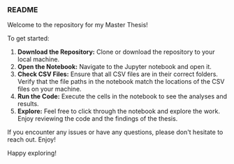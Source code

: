 ### README

Welcome to the repository for my Master Thesis!

To get started:

1. **Download the Repository:** Clone or download the repository to your local machine.
2. **Open the Notebook:** Navigate to the Jupyter notebook and open it.
3. **Check CSV Files:** Ensure that all CSV files are in their correct folders. Verify that the file paths in the notebook match the locations of the CSV files on your machine.
4. **Run the Code:** Execute the cells in the notebook to see the analyses and results.
5. **Explore:** Feel free to click through the notebook and explore the work. Enjoy reviewing the code and the findings of the thesis.

If you encounter any issues or have any questions, please don't hesitate to reach out. Enjoy!

Happy exploring!
